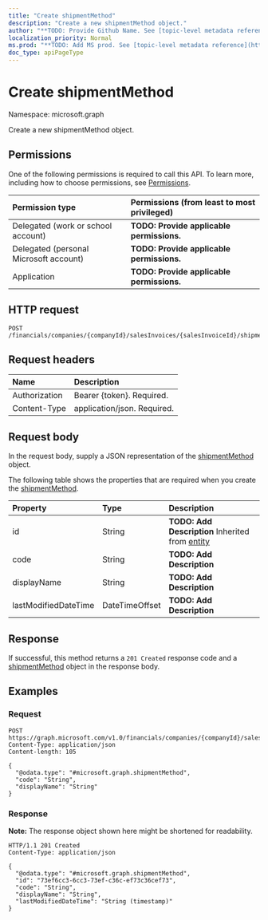 ```yaml
---
title: "Create shipmentMethod"
description: "Create a new shipmentMethod object."
author: "**TODO: Provide Github Name. See [topic-level metadata reference](https://msgo.azurewebsites.net/add/document/guidelines/metadata.html#topic-level-metadata)**"
localization_priority: Normal
ms.prod: "**TODO: Add MS prod. See [topic-level metadata reference](https://msgo.azurewebsites.net/add/document/guidelines/metadata.html#topic-level-metadata)**"
doc_type: apiPageType
---
```


# Create shipmentMethod
Namespace: microsoft.graph



Create a new shipmentMethod object.

## Permissions
One of the following permissions is required to call this API. To learn more, including how to choose permissions, see [Permissions](/graph/permissions-reference).

|Permission type|Permissions (from least to most privileged)|
|:---|:---|
|Delegated (work or school account)|**TODO: Provide applicable permissions.**|
|Delegated (personal Microsoft account)|**TODO: Provide applicable permissions.**|
|Application|**TODO: Provide applicable permissions.**|

## HTTP request

<!-- {
  "blockType": "ignored"
}
-->
``` http
POST /financials/companies/{companyId}/salesInvoices/{salesInvoiceId}/shipmentMethod
```

## Request headers
|Name|Description|
|:---|:---|
|Authorization|Bearer {token}. Required.|
|Content-Type|application/json. Required.|

## Request body
In the request body, supply a JSON representation of the [shipmentMethod](../resources/shipmentmethod.md) object.

The following table shows the properties that are required when you create the [shipmentMethod](../resources/shipmentmethod.md).

|Property|Type|Description|
|:---|:---|:---|
|id|String|**TODO: Add Description** Inherited from [entity](../resources/entity.md)|
|code|String|**TODO: Add Description**|
|displayName|String|**TODO: Add Description**|
|lastModifiedDateTime|DateTimeOffset|**TODO: Add Description**|



## Response

If successful, this method returns a `201 Created` response code and a [shipmentMethod](../resources/shipmentmethod.md) object in the response body.

## Examples

### Request
<!-- {
  "blockType": "request",
  "name": "create_shipmentmethod_from_"
}
-->
``` http
POST https://graph.microsoft.com/v1.0/financials/companies/{companyId}/salesInvoices/{salesInvoiceId}/shipmentMethod
Content-Type: application/json
Content-length: 105

{
  "@odata.type": "#microsoft.graph.shipmentMethod",
  "code": "String",
  "displayName": "String"
}
```


### Response
**Note:** The response object shown here might be shortened for readability.
<!-- {
  "blockType": "response",
  "truncated": true,
  "@odata.type": "microsoft.graph.shipmentMethod"
}
-->
``` http
HTTP/1.1 201 Created
Content-Type: application/json

{
  "@odata.type": "#microsoft.graph.shipmentMethod",
  "id": "73ef6cc3-6cc3-73ef-c36c-ef73c36cef73",
  "code": "String",
  "displayName": "String",
  "lastModifiedDateTime": "String (timestamp)"
}
```

